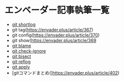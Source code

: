 # エンベーダー記事執筆一覧

- [git shortlog](https://envader.plus/article/359)
- git tag(https://envader.plus/article/367)
- git config(https://envader.plus/article/370)
- git show(https://envader.plus/article/369   
- [git blame](https://envader.plus/article/373)
- [git check-ignore](https://envader.plus/article/378)
- [git bisect](https://envader.plus/article/395)
- [git reflog](https://envader.plus/article/394)
- [git apply](https://envader.plus/article/396)
- [gitコマンドまとめ(]https://envader.plus/article/402)
